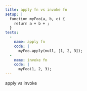 ```yaml
---
title: apply fn vs invoke fn
setup: |
  function myFoo(a, b, c) {
    return a + b + ;
  }
tests:
  -
    name: apply fn
    code: |
      myFoo.apply(null, [1, 2, 3]);
  -
    name: invoke fn
    code: |
      myFoo(1, 2, 3);
---
```

apply vs invoke
